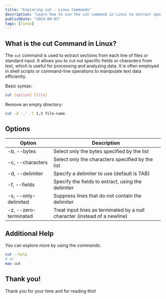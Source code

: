 ```yaml
---
title: "Exploring cut - Linux Commands"
description: "Learn how to use the cut command in Linux to extract specific sections from text. Discover options for cutting bytes, characters, fields, and more."
publishDate: "2024-08-03"
tags: [linux]
---
```


## What is the cut Command in Linux?

The `cut` command is used to extract sections from each line of files or standard input. It allows you to cut out specific fields or characters from text, which is useful for processing and analyzing data. It is often employed in shell scripts or command-line operations to manipulate text data efficiently.

Basic syntax:

```bash
cut [option] [file]
```

Remove an empty directory:

```bash
cut -d ',' -f 1,3 file-name
```

## Options

| Option | Description |
| --- | --- |
| -b, --bytes | Select only the bytes specified by the list |
| -c, --characters | Select only the characters specified by the list |
| -d, --delimiter | Specify a delimiter to use (default is TAB) |
| -f, --fields | Specify the fields to extract, using the delimiter |
| -s, --only-delimited | Suppress lines that do not contain the delimiter |
| -z, --zero-terminated | Treat input lines as terminated by a null character (instead of a newline) |

## Additional Help

You can explore more by using the commands:

```bash
cut --help
# or
man cut
```

## Thank you!

Thank you for your time and for reading this!